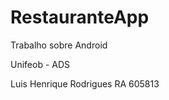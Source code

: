 RestauranteApp
==============

Trabalho sobre Android

Unifeob - ADS

Luis Henrique Rodrigues
RA 605813
